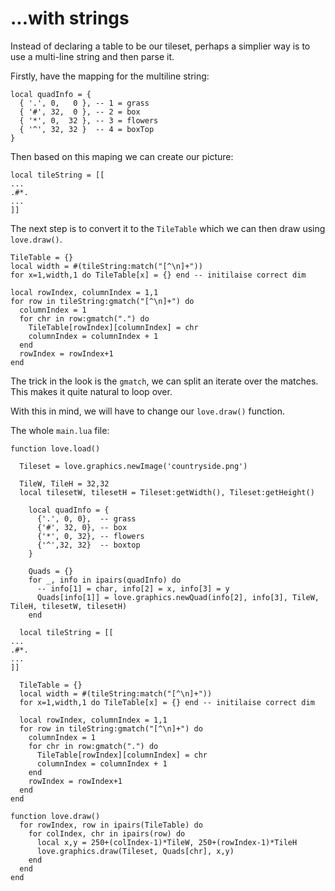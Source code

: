 # ...with strings

Instead of declaring a table to be our tileset, perhaps a simplier way is to use a multi-line string and then parse it.

Firstly, have the mapping for the multiline string:


```
local quadInfo = {
  { '.', 0,   0 }, -- 1 = grass
  { '#', 32,  0 }, -- 2 = box
  { '*', 0,  32 }, -- 3 = flowers
  { '^', 32, 32 }  -- 4 = boxTop
}
```

Then based on this maping we can create our picture:

```
local tileString = [[
...
.#*.
...
]]

```

The next step is to convert it to the `TileTable` which we can then draw using `love.draw()`.

```
TileTable = {}
local width = #(tileString:match("[^\n]+"))
for x=1,width,1 do TileTable[x] = {} end -- initilaise correct dim

local rowIndex, columnIndex = 1,1
for row in tileString:gmatch("[^\n]+") do
  columnIndex = 1
  for chr in row:gmatch(".") do
    TileTable[rowIndex][columnIndex] = chr
    columnIndex = columnIndex + 1
  end
  rowIndex = rowIndex+1
end
```

The trick in the look is the `gmatch`, we can split an iterate over the matches. This makes it quite natural to loop over.

With this in mind, we will have to change our `love.draw()` function.

The whole `main.lua` file:

```
function love.load()

  Tileset = love.graphics.newImage('countryside.png')

  TileW, TileH = 32,32
  local tilesetW, tilesetH = Tileset:getWidth(), Tileset:getHeight()

    local quadInfo = {
      {'.', 0, 0},  -- grass
      {'#', 32, 0}, -- box
      {'*', 0, 32}, -- flowers
      {'^',32, 32}  -- boxtop
    }

    Quads = {}
    for _, info in ipairs(quadInfo) do
      -- info[1] = char, info[2] = x, info[3] = y
      Quads[info[1]] = love.graphics.newQuad(info[2], info[3], TileW, TileH, tilesetW, tilesetH)
    end

  local tileString = [[
...
.#*.
...
]]

  TileTable = {}
  local width = #(tileString:match("[^\n]+"))
  for x=1,width,1 do TileTable[x] = {} end -- initilaise correct dim

  local rowIndex, columnIndex = 1,1
  for row in tileString:gmatch("[^\n]+") do
    columnIndex = 1
    for chr in row:gmatch(".") do
      TileTable[rowIndex][columnIndex] = chr
      columnIndex = columnIndex + 1
    end
    rowIndex = rowIndex+1
  end
end

function love.draw()
  for rowIndex, row in ipairs(TileTable) do
    for colIndex, chr in ipairs(row) do
      local x,y = 250+(colIndex-1)*TileW, 250+(rowIndex-1)*TileH
      love.graphics.draw(Tileset, Quads[chr], x,y)
    end
  end
end
```


